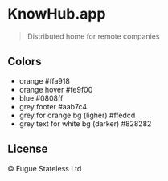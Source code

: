 # KnowHub.app

> Distributed home for remote companies

## Colors

* orange #ffa918
* orange hover #fe9f00
* blue #0808ff
* grey footer #aab7c4
* grey for orange bg (ligher) #ffedcd
* grey text for white bg (darker) #828282

## License

© Fugue Stateless Ltd
